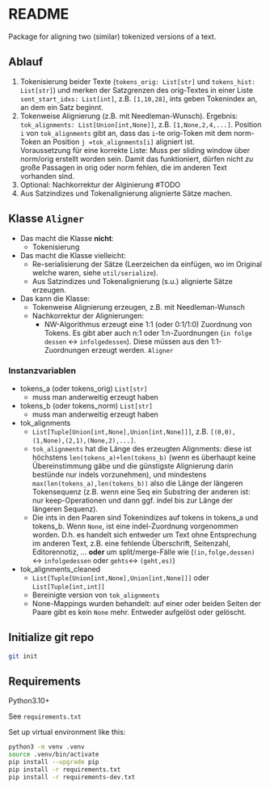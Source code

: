# README

Package for aligning two (similar) tokenized versions of a text. 


## Ablauf

1. Tokenisierung beider Texte (`tokens_orig: List[str]` und `tokens_hist: List[str]`) und merken der Satzgrenzen des orig-Textes in einer Liste `sent_start_idxs: List[int]`, z.B. `[1,10,28]`, ints geben Tokenindex an, an dem ein Satz beginnt.
2. Tokenweise Alignierung (z.B. mit Needleman-Wunsch). Ergebnis: `tok_alignments: List[Union[int,None]]`, z.B. `[1,None,2,4,...]`. Position `i` von `tok_alignments` gibt an, dass das `i`-te orig-Token mit dem norm-Token an Position `j =tok_alignments[i]` aligniert ist.  
Voraussetzung für eine korrekte Liste: Muss per sliding window über norm/orig erstellt worden sein. Damit das funktioniert, dürfen nicht *zu* große Passagen in orig oder norm fehlen, die im anderen Text vorhanden sind.
3. Optional: Nachkorrektur der Alginierung #TODO
4. Aus Satzindizes und Tokenalignierung alignierte Sätze machen. 

## Klasse `Aligner`

* Das macht die Klasse **nicht**:
  * Tokenisierung
* Das macht die Klasse vielleicht:
  * Re-serialisierung der Sätze (Leerzeichen da einfügen, wo im Original welche waren, siehe `util/serialize`).
  * Aus Satzindizes und Tokenalignierung (s.u.) alignierte Sätze erzeugen.
* Das kann die Klasse:
  * Tokenweise Alignierung erzeugen, z.B. mit Needleman-Wunsch
  * Nachkorrektur der Alignierungen: 
    * NW-Algorithmus erzeugt eine 1:1 (oder 0:1/1:0) Zuordnung von Tokens. Es gibt aber auch n:1 oder 1:n-Zuordnungen (`in folge dessen` <-> `infolgedessen`). Diese müssen aus den 1:1-Zuordnungen erzeugt werden.
`Aligner`

### Instanzvariablen

* tokens_a (oder tokens_orig) `List[str]`
  * muss man anderweitig erzeugt haben
* tokens_b (oder tokens_norm) `List[str]`
  * muss man anderweitig erzeugt haben
* tok_alignments
  * `List[Tuple[Union[int,None],Union[int,None]]]`, z.B. `[(0,0),(1,None),(2,1),(None,2),...]`. 
  * `tok_alignments` hat die Länge des erzeugten Alignments: diese ist höchstens `len(tokens_a)+len(tokens_b)` (wenn es überhaupt keine Übereinstimmung gäbe und die günstigste Alignierung darin bestünde nur indels vorzunehmen), und mindestens `max(len(tokens_a),len(tokens_b))` also die Länge der längeren Tokensequenz (z.B. wenn eine Seq ein Substring der anderen ist: nur keep-Operationen und dann ggf. indel bis zur Länge der längeren Sequenz).
  * Die ints in den Paaren sind Tokenindizes auf tokens in tokens_a und tokens_b. Wenn `None`, ist eine indel-Zuordnung vorgenommen worden. D.h. es handelt sich entweder um Text ohne Entsprechung im anderen Text, z.B. eine fehlende Überschrift, Seitenzahl, Editorennotiz, ... **oder** um split/merge-Fälle wie (`(in,folge,dessen)` <-> `infolgedessen` oder `gehts`<-> `(geht,es)`)
* tok_alignments_cleaned
  * `List[Tuple[Union[int,None],Union[int,None]]]` oder `List[Tuple[int,int]]`
  * Bereinigte version von `tok_alignments`
  * None-Mappings wurden behandelt: auf einer oder beiden Seiten der Paare gibt es kein `None` mehr. Entweder aufgelöst oder gelöscht.



## Initialize git repo
```bash
git init
```

## Requirements

Python3.10+

See `requirements.txt`

Set up virtual environment like this:

```bash
python3 -m venv .venv 
source .venv/bin/activate 
pip install --upgrade pip 
pip install -r requirements.txt 
pip install -r requirements-dev.txt
```

